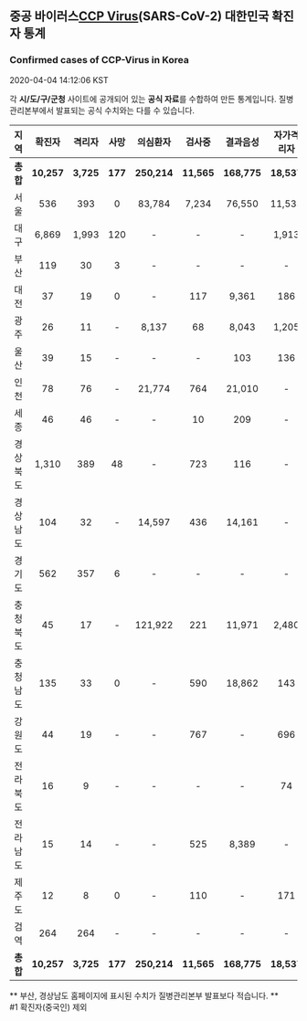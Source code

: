 
## 중공 바이러스[CCP Virus]()(SARS-CoV-2) 대한민국 확진자 통계
### Confirmed cases of CCP-Virus in Korea
2020-04-04 14:12:06 KST

각 **시/도/구/군청** 사이트에 공개되어 있는 **공식 자료**를 수합하여 만든 통계입니다.
질병관리본부에서 발표되는 공식 수치와는 다를 수 있습니다.


|  지역  | 확진자 |  격리자  |  사망  |  의심환자  |  검사중  |  결과음성  |  자가격리자  |  감시중  |  감시해제  |  퇴원  |
|:------:|:------:|:--------:|:--------:|:----------:|:--------:|:----------------:|:------------:|:--------:|:----------:|:--:|
|**총합**|**10,257**|**3,725**|**177**|**250,214**|**11,565**|**168,775**|**18,537**|**6,466**|**22,031**|**6,309**|
|서울|536|393|0|83,784|7,234|76,550|11,533|3,894|7,639|143|
|대구|6,869|1,993|120|-|-|-|1,913|-|-|4,756|
|부산|119|30|3|-|-|-|-|-|-|86|
|대전|37|19|0|-|117|9,361|186|186|591|18|
|광주|26|11|-|8,137|68|8,043|1,205|5|1,200|15|
|울산|39|15|-|-|-|103|136|1|135|24|
|인천|78|76|-|21,774|764|21,010|-|-|-|2|
|세종|46|46|-|-|10|209|-|-|-|-|
|경상북도|1,310|389|48|-|723|116|-|1,127|10,347|827|
|경상남도|104|32|-|14,597|436|14,161|-|-|-|72|
|경기도|562|357|6|-|-|-|-|-|-|199|
|충청북도|45|17|-|121,922|221|11,971|2,480|636|1,844|28|
|충청남도|135|33|0|-|590|18,862|143|-|-|102|
|강원도|44|19|-|-|767|-|696|-|-|25|
|전라북도|16|9|-|-|-|-|74|-|-|7|
|전라남도|15|14|-|-|525|8,389|-|617|275|1|
|제주도|12|8|0|-|110|-|171|-|-|4|
|검역|264|264|-|-|-|-|-|-|-|-|
|**총합**|**10,257**|**3,725**|**177**|**250,214**|**11,565**|**168,775**|**18,537**|**6,466**|**22,031**|**6,309**|


** 부산, 경상남도 홈페이지에 표시된 수치가 질병관리본부 발표보다 적습니다. **<br>
#1 확진자(중국인) 제외
    